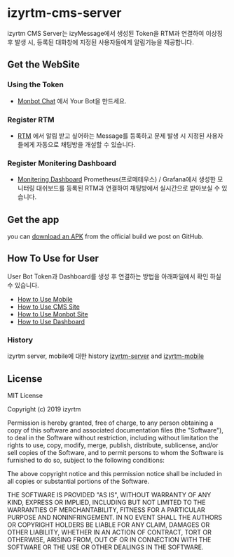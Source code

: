 # izyrtm-cms-server

izyrtm CMS Server는 izyMessage에서 생성된 Token을 RTM과 연결하여 이상징후 발생 시, 등록된 대화창에 지정된 사용자들에게 알림기능을 제공합니다. 


## Get the WebSite
### Using the Token

* [Monbot Chat](https://monbot.hopto.org/#settings/your-bots)
  에서 Your Bot을 만드세요.

### Register RTM

* [RTM](http://localhost:8088/rtmInsert)
  에서 알림 받고 싶어하는 Message를 등록하고 문제 발생 시 지정된 사용자들에게 자동으로 채팅방을 개설할 수 있습니다.

### Register Monitering Dashboard

* [Monitering Dashboard](http://121.165.124.28:8088/mdmInsert)
  Prometheus(프로메테우스) / Grafana에서 생성한 모니터링 대쉬보드를 등록된 RTM과 연결하여 채팅방에서 실시간으로 받아보실 수 있습니다.


## Get the app

you can [download an
    APK](https://github.com/izyrtm/izyrtm-mobile/releases)
    from the official build we post on GitHub.


## How To Use for User

User Bot Token과 Dashboard를 생성 후 연결하는 방법을 아래파일에서 확인 하실 수 있습니다.

 * [How to Use Mobile](https://github.com/izyrtm/izyrtm-cms-server/blob/master/docs/howto/izyrtm-chat(mobile).md)
 * [How to Use CMS Site](https://github.com/izyrtm/izyrtm-cms-server/blob/master/docs/howto/izyrtm-cms(Website).md)
 * [How to Use Monbot Site](https://github.com/izyrtm/izyrtm-cms-server/blob/master/docs/howto/izyrtm-server(Monbot).md)
 * [How to Use Dashboard](https://github.com/izyrtm/izyrtm-cms-server/blob/master/docs/howto/izyrtm-server(dashboard).md)


### History

izyrtm server, mobile에 대한 history
 [izyrtm-server](https://github.com/izyrtm/izyrtm-server) and
 [izyrtm-mobile](https://github.com/izyrtm/izyrtm-mobile)


## License
MIT License

Copyright (c) 2019 izyrtm

Permission is hereby granted, free of charge, to any person obtaining a copy
of this software and associated documentation files (the "Software"), to deal
in the Software without restriction, including without limitation the rights
to use, copy, modify, merge, publish, distribute, sublicense, and/or sell
copies of the Software, and to permit persons to whom the Software is
furnished to do so, subject to the following conditions:

The above copyright notice and this permission notice shall be included in all
copies or substantial portions of the Software.

THE SOFTWARE IS PROVIDED "AS IS", WITHOUT WARRANTY OF ANY KIND, EXPRESS OR
IMPLIED, INCLUDING BUT NOT LIMITED TO THE WARRANTIES OF MERCHANTABILITY,
FITNESS FOR A PARTICULAR PURPOSE AND NONINFRINGEMENT. IN NO EVENT SHALL THE
AUTHORS OR COPYRIGHT HOLDERS BE LIABLE FOR ANY CLAIM, DAMAGES OR OTHER
LIABILITY, WHETHER IN AN ACTION OF CONTRACT, TORT OR OTHERWISE, ARISING FROM,
OUT OF OR IN CONNECTION WITH THE SOFTWARE OR THE USE OR OTHER DEALINGS IN THE
SOFTWARE.
